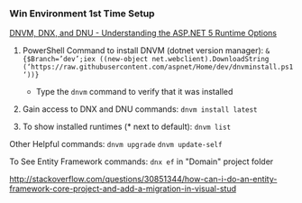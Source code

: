 
### Win Environment 1st Time Setup
[DNVM, DNX, and DNU - Understanding the ASP.NET 5 Runtime Options](http://www.codeproject.com/Articles/1005145/DNVM-DNX-and-DNU-Understanding-the-ASP-NET-Runtime)

1. PowerShell Command to install DNVM (dotnet version manager):
`&{$Branch=’dev’;iex ((new-object net.webclient).DownloadString (‘https://raw.githubusercontent.com/aspnet/Home/dev/dnvminstall.ps1‘))}`
    - Type the `dnvm` command to verify that it was installed

2. Gain access to DNX and DNU commands: 
`dnvm install latest`

3. To show installed runtimes (* next to default):
`dnvm list`

Other Helpful commands:
`dnvm upgrade`
`dnvm update-self`

To See Entity Framework commands:
`dnx ef` in "Domain" project folder

http://stackoverflow.com/questions/30851344/how-can-i-do-an-entity-framework-core-project-and-add-a-migration-in-visual-stud